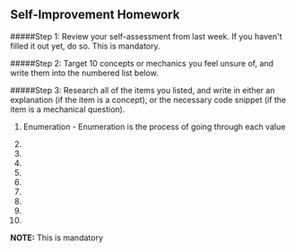 ## Self-Improvement Homework

#####Step 1:
Review your self-assessment from last week. If you haven't filled it out yet, do so. This is mandatory.

#####Step 2:
Target 10 concepts or mechanics you feel unsure of, and write them into the numbered list below.

#####Step 3:
Research all of the items you listed, and write in either an explanation (if the item is a concept), or the necessary code snippet (if the item is a mechanical question).


1. Enumeration - Enumeration is the process of going through each value

2.

3.

4.

5.

6.

7.

8.

9.

10.


__NOTE:__ This is mandatory


